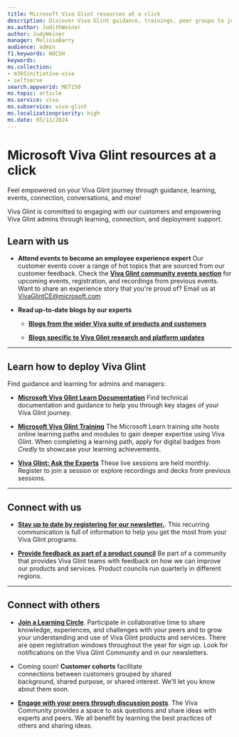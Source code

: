 ```yaml
---
title: Microsoft Viva Glint resources at a click
description: Discover Viva Glint guidance, trainings, peer groups to join, events to attend, how to stay updated about new platform features, current research and so much more!
ms.author: JudithWeiner
author: JudyWeiner
manager: MelissaBarry
audience: admin
f1.keywords: NOCSH
keywords: 
ms.collection:  
- m365initiative-viva
- selfserve 
search.appverid: MET150 
ms.topic: article
ms.service: viva
ms.subservice: viva-glint
ms.localizationpriority: high
ms.date: 03/11/2024
---
```


# Microsoft Viva Glint resources at a click

Feel empowered on your Viva Glint journey through guidance, learning, events, connection, conversations, and more!

Viva Glint is committed to engaging with our customers and empowering Viva Glint admins through learning, connection, and deployment support. 

## Learn with us

- **Attend events to become an employee experience expert**
Our customer events cover a range of hot topics that are sourced from our customer feedback. Check the [**Viva Glint community events section**](https://techcommunity.microsoft.com/t5/viva-glint/eb-p/Viva_Glint_Events) for upcoming events, registration, and recordings from previous events. 
Want to share an experience story that you're proud of? Email us at VivaGlintCE@microsoft.com

- **Read up-to-date blogs by our experts**

  - [**Blogs from the wider Viva suite of products and customers**](https://techcommunity.microsoft.com/t5/microsoft-viva-blog/bg-p/MicrosoftVivaBlog)

  - [**Blogs specific to Viva Glint research and platform updates**](https://techcommunity.microsoft.com/t5/viva-glint-blog/bg-p/Viva_Glint_Blog)
  
<hr>

## Learn how to deploy Viva Glint
Find guidance and learning for admins and managers:

- [**Microsoft Viva Glint Learn Documentation**](/../../viva/glint/introduction-viva-glint) Find technical documentation and guidance to help you through key stages of your Viva Glint journey. 

- [**Microsoft Viva Glint Training**](/../../viva/glint/start/viva-glint-learning-paths-and-modules) 
The Microsoft Learn training site hosts online learning paths and modules to gain deeper expertise using Viva Glint. When completing a learning path, apply for digital badges from *Credly* to showcase your learning achievements.

- [**Viva Glint: Ask the Experts**](https://adoption.microsoft.com/viva/glint/ask-the-experts-resources/) These live sessions are held monthly. Register to join a session or explore recordings and decks from previous sessions.

<hr>

## Connect with us

- [**Stay up to date by registering for our newsletter.**](https://adoption.microsoft.com/en-us/viva/glint/newsletter/). This recurring communication is full of information to help you get the most from your Viva Glint programs.  

- [**Provide feedback as part of a product council**](https://techcommunity.microsoft.com/t5/viva-glint-blog/shape-the-future-of-viva-glint-by-joining-our-product-council/ba-p/4063627) Be part of a community that provides Viva Glint teams with feedback on how we can improve our products and services. Product councils run quarterly in different regions.

<hr>

## Connect with others

- [**Join a Learning Circle**](https://techcommunity.microsoft.com/t5/viva-glint-blog/introducing-viva-glint-learning-circles/ba-p/3988040). Participate in collaborative time to share knowledge, experiences, and challenges with your peers and to grow your understanding and use of Viva Glint products and services. There are open registration windows throughout the year for sign up. Look for notifications on the Viva Glint Community and in our newsletters. 

- Coming soon! **Customer cohorts** facilitate connections between customers grouped by shared background, shared purpose, or shared interest. We'll let you know about them soon. 

- [**Engage with your peers through discussion posts**](https://techcommunity.microsoft.com/t5/viva-glint/ct-p/Viva-Glint). The Viva Community provides a space to ask questions and share ideas with experts and peers. We all benefit by learning the best practices of others and sharing ideas.  



